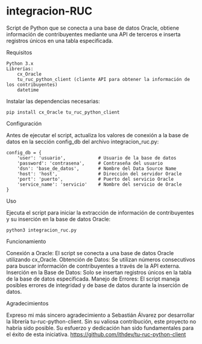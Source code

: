 # integracion-RUC
Script de Python que se conecta a una base de datos Oracle, obtiene información de contribuyentes mediante una API de terceros e inserta registros únicos en una tabla especificada.

Requisitos

    Python 3.x
    Librerías:
        cx_Oracle
        tu_ruc_python_client (cliente API para obtener la información de los contribuyentes)
        datetime


Instalar las dependencias necesarias:


    pip install cx_Oracle tu_ruc_python_client

Configuración

Antes de ejecutar el script, actualiza los valores de conexión a la base de datos en la sección config_db del archivo integracion_ruc.py:


    config_db = {
        'user': 'usuario',            # Usuario de la base de datos
        'password': 'contrasena',     # Contraseña del usuario
        'dsn': 'base_de_datos',       # Nombre del Data Source Name
        'host': 'host',               # Dirección del servidor Oracle
        'port': 'puerto',             # Puerto del servicio Oracle
        'service_name': 'servicio'    # Nombre del servicio de Oracle
    }


Uso

Ejecuta el script para iniciar la extracción de información de contribuyentes y su inserción en la base de datos Oracle:

    python3 integracion_ruc.py


Funcionamiento

Conexión a Oracle: El script se conecta a una base de datos Oracle utilizando cx_Oracle.
Obtención de Datos: Se utilizan números consecutivos para buscar información de contribuyentes a través de la API externa.
Inserción en la Base de Datos: Solo se insertan registros únicos en la tabla de la base de datos especificada.
Manejo de Errores: El script maneja posibles errores de integridad y de base de datos durante la inserción de datos.

Agradecimientos

Expreso mi más sincero agradecimiento a Sebastián Álvarez por desarrollar la librería tu-ruc-python-client. Sin su valiosa contribución, este proyecto no habría sido posible. Su esfuerzo y dedicación han sido fundamentales para el éxito de esta iniciativa.
https://github.com/ithdev/tu-ruc-python-client
